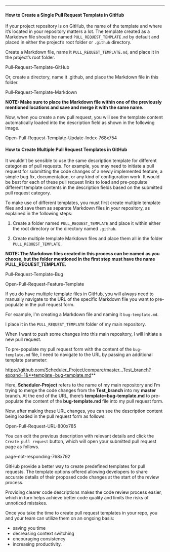 
------------


#### How to Create a Single Pull Request Template in GitHub

If your project repository is on GitHub, the name of the template and where it’s located in your repository matters a lot. The template created as a Markdown file should be named `PULL_REQUEST_TEMPLATE.md` by default and placed in either the project’s root folder or `.github` directory.

Create a Markdown file, name it `PULL_REQUEST_TEMPLATE.md`, and place it in the project’s root folder.

Pull-Request-Template-GitHub

Or, create a directory, name it .github, and place the Markdown file in this folder.

Pull-Request-Template-Markdown

**NOTE: Make sure to place the Markdown file within one of the previously mentioned locations and save and merge it with the same name.**

Now, when you create a new pull request, you will see the template content automatically loaded into the description field as shown in the following image.

Open-Pull-Request-Template-Update-Index-768x754




#### How to Create Multiple Pull Request Templates in GitHub

It wouldn’t be sensible to use the same description template for different categories of pull requests. For example, you may need to initiate a pull request for submitting the code changes of a newly implemented feature, a simple bug fix, documentation, or any kind of configuration work. It would be best for each of these pull request links to load and pre-populate different template contents in the description fields based on the submitted pull request category.

To make use of different templates, you must first create multiple template files and save them as separate Markdown files in your repository, as explained in the following steps:

1. Create a folder named `PULL_REQUEST_TEMPLATE` and place it within either the root directory or the directory named `.github`.

2. Create multiple template Markdown files and place them all in the folder `PULL_REQUEST_TEMPLATE`.

**NOTE: The Markdown files created in this process can be named as you choose, but the folder mentioned in the first step must have the name PULL_REQUEST_TEMPLATE.**

Pull-Request-Template-Bug

Open-Pull-Request-Feature-Template


If you do have multiple template files in GitHub, you will always need to manually navigate to the URL of the specific Markdown file you want to pre-populate in the pull request form.




For example, I’m creating a Markdown file and naming it `bug-template.md`.

I place it in the `PULL_REQUEST_TEMPLATE` folder of my main repository.

When I want to push some changes into this main repository, I will initiate a new pull request.

To pre-populate my pull request form with the content of the `bug-template.md` file, I need to navigate to the URL by passing an additional template parameter:

https://github.com/Scheduler_Project/compare/master…Test_branch?expand=1&**template=bug-template.md**

Here, **Scheduler-Project** refers to the name of my main repository and I’m trying to merge the code changes from the **Test_branch** into my **master** branch. At the end of the URL, there’s **template=bug-template.md** to pre-populate the content of the **bug-template.md** file into my pull request form.

Now, after making these URL changes, you can see the description content being loaded in the pull request form as follows.

Open-Pull-Request-URL-800x785

You can edit the previous description with relevant details and click the `Create pull request` button, which will open your submitted pull request page as follows.

page-not-responding-768x792



GitHub provide a better way to create predefined templates for pull requests. The template options offered allowing developers to share accurate details of their proposed code changes at the start of the review process.

Providing clearer code descriptions makes the code review process easier, which in turn helps achieve better code quality and limits the risks of unnoticed mistakes.

Once you take the time to create pull request templates in your repo, you and your team can utilize them on an ongoing basis:
- saving you time
- decreasing context switching
- encouraging consistency
- increasing productivity.
